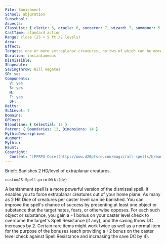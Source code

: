```yaml
---
File: Banishment
School: abjuration
Subschool: 
Aspects: 
ClassList: { cleric: 6, oracle: 6, sorcerer: 7, wizard: 7, summoner: 5, inquisitor: 5, shaman: 6, psychic: 7, spiritualist: 6, unchained summoner: 6 }
CastTime: standard action
Range: close (25 + 5 ft./2 levels)
Area: 
Effect: 
Targets: one or more extraplanar creatures, no two of which can be more than 30 ft. apart
Duration: instantaneous
Dismissible: 
Shapeable: 
SavingThrow: Will negates
SR: yes
Components:
  V: yes
  S: yes
  M: 
  F: yes
  DF: 
Deity: 
SLALevel: 7
Domains: 
GPCost: 
Bloodline: { Celestial: 15 }
Patron: { Boundaries: 12, Dimensions: 14 }
MythicDescription: 
Augment: 
Mythic: 
Haunt: 
Copyright:
  Content: "[PFRPG Core](http://www.d20pfsrd.com/magic/all-spells/b/banishment)"
---
```

Brief:: Banishes 2 HD/level of extraplanar creatures.

```dataviewjs
customJS.Spell.printWiki(dv)
```

A banishment spell is a more powerful version of the dismissal spell. It enables you to force extraplanar creatures out of your home plane. As many as 2 Hit Dice of creatures per caster level can be banished. You can improve the spell's chance of success by presenting at least one object or substance that the target hates, fears, or otherwise opposes. For each such object or substance, you gain a +1 bonus on your caster level check to overcome the target's  Spell Resistance (if any), and the saving throw DC increases by 2. Certain rare items might work twice as well as a normal item for the purpose of the bonuses (each providing a +2 bonus on the caster level check against Spell Resistance and increasing the save DC by 4).

